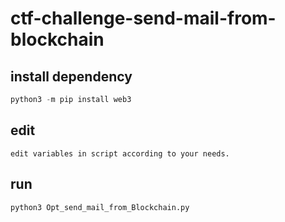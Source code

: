 # ctf-challenge-send-mail-from-blockchain
## install dependency
```python
python3 -m pip install web3
```
## edit
```
edit variables in script according to your needs.
```
## run
```bash
python3 Opt_send_mail_from_Blockchain.py
```
